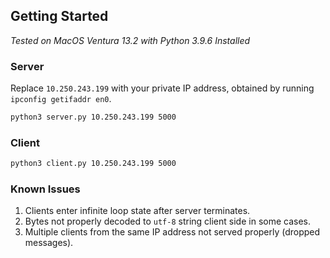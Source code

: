 ## Getting Started
*Tested on MacOS Ventura 13.2 with Python 3.9.6 Installed*
### Server
Replace `10.250.243.199` with your private IP address, obtained by running `ipconfig getifaddr en0`.
```bash
python3 server.py 10.250.243.199 5000
```

### Client
```bash
python3 client.py 10.250.243.199 5000
```

### Known Issues

1. Clients enter infinite loop state after server terminates.
2. Bytes not properly decoded to `utf-8` string client side in some cases.
3. Multiple clients from the same IP address not served properly (dropped messages).
